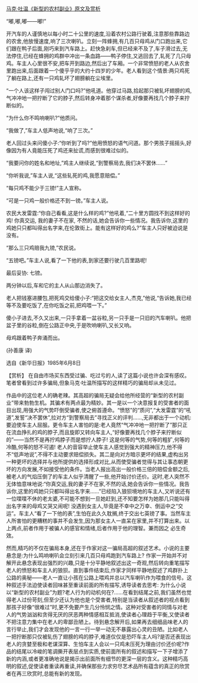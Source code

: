 [马克·吐温《新型的农村副业》原文及赏析](https://www.vrrw.net/wx/15526.html)

“嘟,嘟,嘟——嘟!”

开汽车的人谨慎地以每小时二十公里的速度,沿着农村公路行驶着,注意那些靠路边的农舍,他放慢速度,响了三次喇叭。立刻一阵蜂拥,有几百只母鸡从门口跑出来,它们跟在鸭子后面,刚巧来到汽车路上。赶快急刹车,但已经来不及了,车子滑过去,无法停住,已经在蜂拥的鸡群中冲出一条血路——鸭子停住,又逃回去了,轧死了几只母鸡。车主人心里很不安,把车开到路边,然后出了车厢。一个非常愤怒的老人从农舍里跑出来,后面跟着一个傻乎乎的大约十四岁的少年。老人看到这个情景:两只鸡死了躺在路上,还有一只鸡轧坏了翅膀躺在尘埃里。

“一个人该这样子闯过别人门口吗?”他吼道。他穿过马路,拾起那只被轧坏翅膀的鸡,气冲冲地一把拧断了它的脖子,然后转身冲着那个谋杀者,好像要再找几个脖子来拧断似的。

“为什么你不鸣响喇叭?”他质问。

“我做了,”车主人低声地说,“响了三次。”

老人回过头来问傻小子:“你听到了吗?”他用愤怒的语气问道。那个男孩子摇摇头,好像因为有人竟能压死了鸡还来扯谎,而感到很难过似的。

“我要问你的姓名和地址,”鸡主人继续说,“到警察局去,我们决不罢休……”

“你听我说,”车主人说,“这些轧死的鸡,我愿意赔偿。”

“每只鸡不能少于三镑!”主人宣称。

“可是一只鸡一般价格还不到一镑。”车主人说。

农民大发雷霆:“你自己看看,这是什么样的鸡?”他吼着,“二十里方圆找不到这样好的鸡! 你真交运, 我的妻子不在家, 不然的话,她会告诉你一些情况。我告诉你,这里的鸡她只只都叫得出名字来,在伦敦街上。能有这样好的鸡么?”车主人只好被迫说是没有。

“那么三只鸡赔我九镑,”农民说。

“五镑吧。”车主人说,看了一下他的表,到家还要行驶几百里路呢!

最后妥协: 七镑。

两分钟以后,车和它的主人从山那边消失了。

老人把钱塞进腰包,把死鸡交给傻小子:“把这交给女主人,杰克,”他说,“告诉她,我已经等不及要吃饭了,在你吃饭之前,把鸡喂一下。”

傻小子进去,不久又出来,一只手拿着一盆谷粒,另一只手是一只旧的汽车喇叭。他把盆子里的谷粒,倒在公路正中央,于是吹响喇叭,又长又响。

母鸡跟着鸭子奔涌而出。

(孙善康 译)

选自《新华日报》1985年6月8日



【赏析】 在自由市场买东西受过骗、吃过亏的人,读了这篇小说也许会深有感叹。笔者曾看到过许多骗局,但象马克·吐温所描写的这样精巧的骗局却从未见过。

作品中的这位老人的确老辣。其高超的骗局无疑会给他所经营的“新型的农村副业”带来勃勃生机。其骗术有两点最为精妙。其一是以一个决意报复的受害者的面目出现,用强大的气势吓倒受骗者,使之俯首遵命。“愤怒”的“质问”,“大发雷霆”的“吼道”,发誓“决不罢休”,拉对方“到警察局去”寻找正义的评判……,无非都出于一个动机:要迫使车主人屈服。更令车主人害怕的是:老人竟然“气冲冲地一把拧断了”那只正在流血挣扎的鸡的脖子,而且旋即又转向车主人,“好像要再找几个脖子来拧断似的”——当然不是再拧鸡脖子而是想拧人脖子! 这是何等的气势,何等的粗犷,何等的冷酷,何等的怒不可遏! 老人的音容举止使车主人感觉到强大的精神压力,他不得不“低声地说”,不得不主动要求赔偿损失。其二是向对方暗示更坏的结果,虚构出另一种更坏的选择并与他所提供的选择形成对比,从而使受骗者觉得与其让事态朝更坏的方向发展,不如接受他的条件。当老人报出高出一般价格三倍的赔偿金额之后,被老人的气焰压倒了的车主人似乎清醒了一些,他开始讨价还价。这时,老人突然不无体恤意味地说:“你真交运,我的妻子不在家,不然的话,她会告诉你一些情况。我告诉你,这里的鸡她只只都叫得出名字来……”已经陷入狼狈境地的车主人,又听说还有一位喋喋不休的老太婆,不可能不想到一旦她赶到,还不知要怎样为她那几只能叫得出名字来的母鸡又哭又闹呢! 没遇到女主人,毕竟是不幸中之万幸、倒运中之“交运”。车主人“看了一下他的表”,生怕在此久久耽搁,终于交出七英镑了事。当然车主人所害怕的更糟糕的事并不会发生,因为那女主人一直呆在家里,并不打算出来。以上两点,前者作用于被骗人的感官和情绪,后者作用于他的理智。兼而因之 必生奇效。

然而,精巧的不仅在骗局本身,还在于作家对这一骗局高超的叙述艺术。小说的主要悬念是:为什么鸣响喇叭会立刻引来几百只母鸡跑到汽车路上? 作家一开始并不对解开此悬念表现出强烈的兴趣,只是十分平静地叙述出这一奇观,然后转向重笔描写老人的愤怒和车主人的狼狈。直到事件结束后,作家才同样平静地叙述了鸡群扑上公路的奥秘——老人一直让小孩在公路上喂鸡并总以汽车喇叭作为喂食的信号。这种叙述手法迫使读者回味甚至重读前面的所有描写,诱导读者去思考: 为什么小说以“新型的农村副业”为题?老人行为的动机何在?……在看到结尾之前,我们虽然也觉得老人过份苛刻,但至少还认为他也是个受害者,特别是当读者从叙述者的视点看到那孩子好像“很难过”时,更不免要产生几分怜悯之情。这种对受害者的同情与对老人的气势汹汹和贪得无厌的厌恶两种情感相互抵消,使读者心理趋于平衡,又使读者不把注意力集中在老人的卑鄙丑陋上。待到悬念解开后,如果再去细细品味老人的言行举止,我们才会发现他的一言一行一举一动无不暴露出心灵的丑陋。比如老人一把拧断那只仅被轧伤了翅膀的鸡的脖子,难道仅仅是恐吓车主人吗?是否还表现出老人的贪婪至极和老谋深算、生怕车主人会以一只鸡未压死为理由讨价还价呢?作品的结尾以冷峻的笔调撕开表层点到实质,使前面所有的叙述和描写一下子增添了新的内涵,或者更准确地说是揭示出前面所有细节的更深一层的含义。这种精巧高明的叙述,促使读者重读再重读,并确保那些力求穷尽艺术品所有蕴含的真正的欣赏者在再三欣赏时,总能有新的发现。

